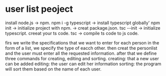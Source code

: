 # user list peoject
install node.js -> npm.
npm i -g typescript -> install typescript globally'
npm init -> initialize project with npm. -> creat package.json.
tsc --init -> initialize typescript.
creeat your ts code.
tsc -> compile ts code to js code.

firs we write the specifications that we want to enter for each person in the form of a list, we specify the type of eacch other.
then creat the personlist and the user must enter all the requested information.
after that we define three commands for creating, editing and sorting.
creating: that a new user can be added
editing: the user can edit her information
sorting: the program will sort them based on the name of each user.